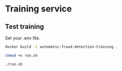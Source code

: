 # Training service

## Test training

Set your .env file.

```bash
docker build -t automatic-fraud-detection-training .

chmod +x run.sh

./run.sh
```
